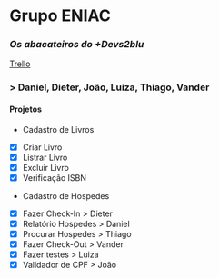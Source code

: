 # **Grupo ENIAC**
### _Os abacateiros do +Devs2blu_

[Trello](https://trello.com/invite/b/kGhfodkY/4d8fe912a3ded2deaa6a3b4a99fbe9f9/eniac)

### > Daniel, Dieter, João, Luiza, Thiago, Vander

#### **Projetos**

* Cadastro de Livros
- [x] Criar Livro
- [x] Listrar Livro
- [x] Excluir Livro
- [x] Verificação ISBN

* Cadastro de Hospedes
- [x] Fazer Check-In > Dieter
- [x] Relatório Hospedes > Daniel
- [x] Procurar Hospedes > Thiago
- [x] Fazer Check-Out > Vander
- [x] Fazer testes > Luiza
- [x] Validador de CPF > João
